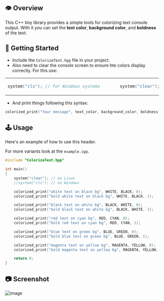 :eye: Overview
--------------------------------------------------------------------------------------------------------------------------------------------------

This C++ tiny library provides a simple tools for colorizing text console output. 
With it you can set the **text color**, **background color**, and **boldness** of the text.


:beginner: Getting Started
--------------------------------------------------------------------------------------------------------------------------------------------------

- Include the `ColorizeText.hpp` file in your project.
- Also need to clear the console screen to ensure hte colors display correctly.
  For this use:

<table>
<td>
  
```cpp
system("cls"); // for Windows systems      
```
<td>
  
```cpp
system("clear"); // for Unix-based systems      
```
</table>

- And print things following this syntax:
```c 
colorized_print("Your message", text_color, background_color, boldness);
```
  

:joystick: Usage
--------------------------------------------------------------------------------------------------------------------------------------------------

Here's an example of how to use this header.

For more variants look at the `example.cpp`.

```cpp
#include "ColorizeText.hpp"

int main()
{
    system("clear"); // on Linux
    //system("cls"); // on Windows

    colorized_print("white text on black bg", WHITE, BLACK, 0);
    colorized_print("bold white text on black bg", WHITE, BLACK, 1);

    colorized_print("black text on white bg", BLACK, WHITE, 0);
    colorized_print("bold black text on white bg", BLACK, WHITE, 1);

    colorized_print("red text on cyan bg", RED, CYAN, 0);
    colorized_print("bold red text on cyan bg", RED, CYAN, 1);

    colorized_print("blue text on green bg", BLUE, GREEN, 0);
    colorized_print("bold blue text on green bg", BLUE, GREEN, 1);

    colorized_print("magenta text on yellow bg", MAGENTA, YELLOW, 0);
    colorized_print("bold magenta text on yellow bg", MAGENTA, YELLOW, 1);

    return 0;
}
```


:camera: Screenshot
--------------------------------------------------------------------------------------------------------------------------------------------------


![image](https://github.com/a13xe/ColorizeTextHpp/assets/77492646/54f249ce-8189-427f-b82b-01c577818066)


